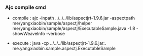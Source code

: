 
### Ajc compile cmd

- compile : ajc -inpath ../../../lib/aspectjrt-1.9.6.jar -aspectpath me/yangxiaobin/sample/aspectj/helper  me/yangxiaobin/sample/aspectj/ExecutableSample.java -1.8 -showWeaveInfo -verbose

- execute : java -cp ../../../lib/aspectjrt-1.9.6.jar:. me.yangxiaobin.sample.aspectj.ExecutableSample

